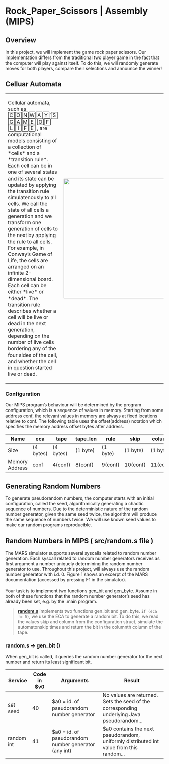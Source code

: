 # Rock_Paper_Scissors | Assembly (MIPS)

## Overview

In this project, we will implement the game rock paper scissors. Our implementation differs from the traditional
two player game in the fact that the computer will play against itself. To do this, we will randomly generate
moves for both players, compare their selections and announce the winner!


## Celluar Automata

<table border="0">
  <tr>
      <td>
          <p align="left">  
              Cellular automata, such as 🄲🄾🄽🅆🄰🅈’🅂 🄶🄰🄼🄴 🄾🄵 🄻🄸🄵🄴 , are computational models consisting of a collection of *cells*
              and a *transition rule*. Each cell can be in one of several states and its state can be updated by applying the
              transition rule simulatenously to all cells. We call the state of all cells a generation and we transform one
              generation of cells to the next by applying the rule to all cells.<br>
              For example, in Conway’s Game of Life, the cells are arranged on an infinite 2-dimensional board. Each cell can
              be either *live* or *dead*. The transition rule describes whether a cell will be live or dead in the next generation,
              depending on the number of live cells bordering any of the four sides of the cell, and whether the cell in question
              started live or dead. <br>
          </p> 
      </td>
      <td>   
          <img align="right" width="380" src ="https://blog.datawrapper.de/wp-content/uploads/2021/06/game-of-life-loop-cropped.gif"/> 
      </td>
  </tr>
</table>

### Configuration

Our MIPS program’s behaviour will be determined by the program configuration, which is a sequence of values
in memory. Starting from some address conf, the relevant values in memory are always at fixed locations relative
to conf. The following table uses the offset(address) notation which specifies the memory address offset
bytes after address.

| Name             | eca       | tape      | tape_len  | rule      | skip      | column    |
|------------------|-----------|-----------|-----------|-----------|-----------|-----------|
| Size             | (4 bytes) | (4 bytes) | (1 byte)  | (1 byte)  | (1 byte)  | (1 byte)  |
| Memory Address   | conf      | 4(conf)   | 8(conf)   | 9(conf)   | 10(conf)  | 11(conf)  |


## Generating Random Numbers

To generate pseudorandom numbers, the computer starts with an initial configuration, called the seed, algorithmically generating a chaotic sequence of numbers. Due to the deterministic nature of the random number generator, given the same seed twice, the algorithm will produce the same sequence of numbers twice. We will use known seed values to make our random programs reproducible.


## Random Numbers in MIPS ( src/random.s file )

The MARS simulator supports several syscalls related to random number generation. Each syscall related
to random number generators receives as first argument a number uniquely determining the random number
generator to use. Throughout this project, will always use the random number generator with i.d. 0. Figure 1
shows an excerpt of the MARS documentation (accessed by pressing F1 in the simulator). <br> <br>
Your task is to implement two functions gen_bit and gen_byte. Assume in both of these functions that the
random number generator’s seed has already been set, e.g. by the .main program.

> [**random.s**](https://github.com/paritoshparashar/RockPaperScissor-MIPS/blob/main/src/random.s) implements two functions gen_bit and gen_byte. `if (eca != 0)`, we use the ECA to generate a
random bit. To do this, we read the values skip and column from the configuration struct, simulate the automatonskip times and return the bit in the columnth column of the tape.

### random.s -> gen_bit ()

When gen_bit is called, it queries the random number generator for the next number and return its least significant bit.


| Service   | Code in $v0 | Arguments                                      | Result                                                                                      |
|-----------|-------------|------------------------------------------------|---------------------------------------------------------------------------------------------|
| set seed  | 40          | $a0 = id. of pseudorandom number generator     | No values are returned. Sets the seed of the corresponding underlying Java pseudorandom...  |
| random int| 41          | $a0 = id. of pseudorandom number generator (any int) | $a0 contains the next pseudorandom, uniformly distributed int value from this random...    |

